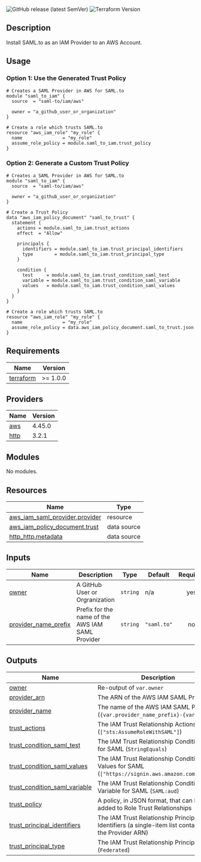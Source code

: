 ![GitHub release (latest SemVer)](https://img.shields.io/github/v/release/saml-to/terraform-aws-iam)
![Terraform Version](https://img.shields.io/badge/tf-%3E%3D1.0.0-blue.svg)

## Description

Install SAML.to as an IAM Provider to an AWS Account.

## Usage

### Option 1: Use the Generated Trust Policy

```hcl
# Creates a SAML Provider in AWS for SAML.to
module "saml_to_iam" {
  source  = "saml-to/iam/aws"

  owner = "a_github_user_or_organization"
}

# Create a role which trusts SAML.to
resource "aws_iam_role" "my_role" {
  name               = "my_role"
  assume_role_policy = module.saml_to_iam.trust_policy
}
```

### Option 2: Generate a Custom Trust Policy

```hcl
# Creates a SAML Provider in AWS for SAML.to
module "saml_to_iam" {
  source  = "saml-to/iam/aws"

  owner = "a_github_user_or_organization"
}

# Create a Trust Policy
data "aws_iam_policy_document" "saml_to_trust" {
  statement {
    actions = module.saml_to_iam.trust_actions
    effect  = "Allow"

    principals {
      identifiers = module.saml_to_iam.trust_principal_identifiers
      type        = module.saml_to_iam.trust_principal_type
    }

    condition {
      test     = module.saml_to_iam.trust_condition_saml_test
      variable = module.saml_to_iam.trust_condition_saml_variable
      values   = module.saml_to_iam.trust_condition_saml_values
    }
  }
}

# Create a role which trusts SAML.to
resource "aws_iam_role" "my_role" {
  name               = "my_role"
  assume_role_policy = data.aws_iam_policy_document.saml_to_trust.json
}
```

<!-- BEGIN_TF_DOCS -->
## Requirements

| Name | Version |
|------|---------|
| <a name="requirement_terraform"></a> [terraform](#requirement\_terraform) | >= 1.0.0 |

## Providers

| Name | Version |
|------|---------|
| <a name="provider_aws"></a> [aws](#provider\_aws) | 4.45.0 |
| <a name="provider_http"></a> [http](#provider\_http) | 3.2.1 |

## Modules

No modules.

## Resources

| Name | Type |
|------|------|
| [aws_iam_saml_provider.provider](https://registry.terraform.io/providers/hashicorp/aws/latest/docs/resources/iam_saml_provider) | resource |
| [aws_iam_policy_document.trust](https://registry.terraform.io/providers/hashicorp/aws/latest/docs/data-sources/iam_policy_document) | data source |
| [http_http.metadata](https://registry.terraform.io/providers/hashicorp/http/latest/docs/data-sources/http) | data source |

## Inputs

| Name | Description | Type | Default | Required |
|------|-------------|------|---------|:--------:|
| <a name="input_owner"></a> [owner](#input\_owner) | A GitHub User or Orgranization | `string` | n/a | yes |
| <a name="input_provider_name_prefix"></a> [provider\_name\_prefix](#input\_provider\_name\_prefix) | Prefix for the name of the AWS IAM SAML Provider | `string` | `"saml.to"` | no |

## Outputs

| Name | Description |
|------|-------------|
| <a name="output_owner"></a> [owner](#output\_owner) | Re-output of `var.owner` |
| <a name="output_provider_arn"></a> [provider\_arn](#output\_provider\_arn) | The ARN of the AWS IAM SAML Provider |
| <a name="output_provider_name"></a> [provider\_name](#output\_provider\_name) | The name of the AWS IAM SAML Provider (`{var.provider_name_prefix}-{var.owner}`) |
| <a name="output_trust_actions"></a> [trust\_actions](#output\_trust\_actions) | The IAM Trust Relationship Actions (`["sts:AssumeRoleWithSAML"]`) |
| <a name="output_trust_condition_saml_test"></a> [trust\_condition\_saml\_test](#output\_trust\_condition\_saml\_test) | The IAM Trust Relationship Condition Test for SAML (`StringEquals`) |
| <a name="output_trust_condition_saml_values"></a> [trust\_condition\_saml\_values](#output\_trust\_condition\_saml\_values) | The IAM Trust Relationship Condition Values for SAML (`["https://signin.aws.amazon.com/saml"]`) |
| <a name="output_trust_condition_saml_variable"></a> [trust\_condition\_saml\_variable](#output\_trust\_condition\_saml\_variable) | The IAM Trust Relationship Condition Variable for SAML (`SAML:aud`) |
| <a name="output_trust_policy"></a> [trust\_policy](#output\_trust\_policy) | A policy, in JSON format, that can be added to Role Trust Relationships |
| <a name="output_trust_principal_identifiers"></a> [trust\_principal\_identifiers](#output\_trust\_principal\_identifiers) | The IAM Trust Relationship Principal Identifiers (a single-item list containing the Provider ARN) |
| <a name="output_trust_principal_type"></a> [trust\_principal\_type](#output\_trust\_principal\_type) | The IAM Trust Relationship Principal Type (`Federated`) |
<!-- END_TF_DOCS -->
